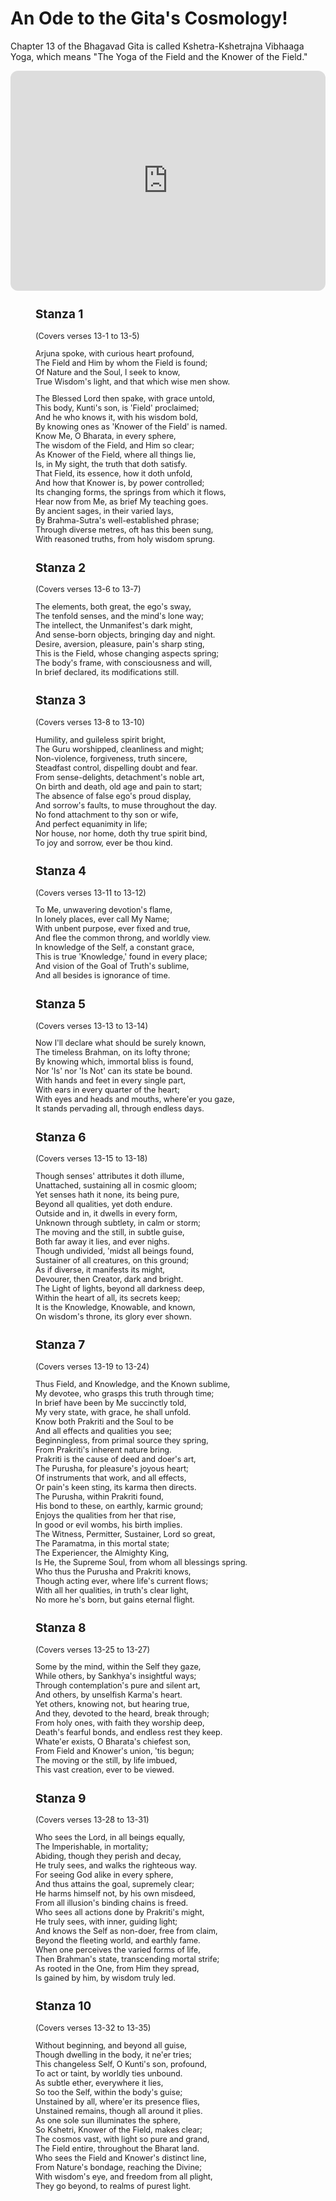 # An Ode to the Gita's Cosmology!

Chapter 13 of the Bhagavad Gita is called Kshetra-Kshetrajna Vibhaaga Yoga, which means "The Yoga of the Field and the Knower of the Field."  

<iframe data-testid="embed-iframe" style="border-radius:12px" src="https://open.spotify.com/embed/episode/5wyqCsdJjOMG4rGLeDU7Gz?utm_source=generator" width="100%" height="352" frameBorder="0" allowfullscreen="" allow="autoplay; clipboard-write; encrypted-media; fullscreen; picture-in-picture" loading="lazy"></iframe>

<div style="padding-left:40px;font-size:0.9em;"> 

## **Stanza 1**
(Covers verses 13-1 to 13-5)

Arjuna spoke, with curious heart profound,  
The Field and Him by whom the Field is found;  
Of Nature and the Soul, I seek to know,  
True Wisdom's light, and that which wise men show.

The Blessed Lord then spake, with grace untold,  
This body, Kunti's son, is 'Field' proclaimed;  
And he who knows it, with his wisdom bold,  
By knowing ones as 'Knower of the Field' is named.  
Know Me, O Bharata, in every sphere,  
The wisdom of the Field, and Him so clear;  
As Knower of the Field, where all things lie,  
Is, in My sight, the truth that doth satisfy.  
That Field, its essence, how it doth unfold,  
And how that Knower is, by power controlled;  
Its changing forms, the springs from which it flows,  
Hear now from Me, as brief My teaching goes.  
By ancient sages, in their varied lays,  
By Brahma-Sutra's well-established phrase;  
Through diverse metres, oft has this been sung,  
With reasoned truths, from holy wisdom sprung.

## **Stanza 2**
(Covers verses 13-6 to 13-7)

The elements, both great, the ego's sway,  
The tenfold senses, and the mind's lone way;  
The intellect, the Unmanifest's dark might,  
And sense-born objects, bringing day and night.  
Desire, aversion, pleasure, pain's sharp sting,  
This is the Field, whose changing aspects spring;  
The body's frame, with consciousness and will,  
In brief declared, its modifications still.

## **Stanza 3**
(Covers verses 13-8 to 13-10)

Humility, and guileless spirit bright,  
The Guru worshipped, cleanliness and might;  
Non-violence, forgiveness, truth sincere,  
Steadfast control, dispelling doubt and fear.  
From sense-delights, detachment's noble art,  
On birth and death, old age and pain to start;  
The absence of false ego's proud display,  
And sorrow's faults, to muse throughout the day.  
No fond attachment to thy son or wife,  
And perfect equanimity in life;  
Nor house, nor home, doth thy true spirit bind,  
To joy and sorrow, ever be thou kind.

## **Stanza 4**
(Covers verses 13-11 to 13-12)

To Me, unwavering devotion's flame,  
In lonely places, ever call My Name;  
With unbent purpose, ever fixed and true,  
And flee the common throng, and worldly view.  
In knowledge of the Self, a constant grace,  
This is true 'Knowledge,' found in every place;  
And vision of the Goal of Truth's sublime,  
And all besides is ignorance of time.

## **Stanza 5**
(Covers verses 13-13 to 13-14)

Now I'll declare what should be surely known,  
The timeless Brahman, on its lofty throne;  
By knowing which, immortal bliss is found,  
Nor 'Is' nor 'Is Not' can its state be bound.  
With hands and feet in every single part,  
With ears in every quarter of the heart;  
With eyes and heads and mouths, where'er you gaze,  
It stands pervading all, through endless days.

## **Stanza 6**
(Covers verses 13-15 to 13-18)

Though senses' attributes it doth illume,  
Unattached, sustaining all in cosmic gloom;  
Yet senses hath it none, its being pure,  
Beyond all qualities, yet doth endure.  
Outside and in, it dwells in every form,  
Unknown through subtlety, in calm or storm;  
The moving and the still, in subtle guise,  
Both far away it lies, and ever nighs.  
Though undivided, 'midst all beings found,  
Sustainer of all creatures, on this ground;  
As if diverse, it manifests its might,  
Devourer, then Creator, dark and bright.  
The Light of lights, beyond all darkness deep,  
Within the heart of all, its secrets keep;  
It is the Knowledge, Knowable, and known,  
On wisdom's throne, its glory ever shown.

## **Stanza 7**
(Covers verses 13-19 to 13-24)

Thus Field, and Knowledge, and the Known sublime,  
My devotee, who grasps this truth through time;  
In brief have been by Me succinctly told,  
My very state, with grace, he shall unfold.  
Know both Prakriti and the Soul to be  
And all effects and qualities you see;  
Beginningless, from primal source they spring,  
From Prakriti's inherent nature bring.  
Prakriti is the cause of deed and doer's art,  
The Purusha, for pleasure's joyous heart;  
Of instruments that work, and all effects,  
Or pain's keen sting, its karma then directs.  
The Purusha, within Prakriti found,  
His bond to these, on earthly, karmic ground;  
Enjoys the qualities from her that rise,  
In good or evil wombs, his birth implies.  
The Witness, Permitter, Sustainer, Lord so great,  
The Paramatma, in this mortal state;  
The Experiencer, the Almighty King,  
Is He, the Supreme Soul, from whom all blessings spring.  
Who thus the Purusha and Prakriti knows,  
Though acting ever, where life's current flows;  
With all her qualities, in truth's clear light,  
No more he's born, but gains eternal flight.

## **Stanza 8**
(Covers verses 13-25 to 13-27)

Some by the mind, within the Self they gaze,  
While others, by Sankhya's insightful ways;  
Through contemplation's pure and silent art,  
And others, by unselfish Karma's heart.  
Yet others, knowing not, but hearing true,  
And they, devoted to the heard, break through;  
From holy ones, with faith they worship deep,  
Death's fearful bonds, and endless rest they keep.  
Whate'er exists, O Bharata's chiefest son,  
From Field and Knower's union, 'tis begun;  
The moving or the still, by life imbued,  
This vast creation, ever to be viewed.

## **Stanza 9**
(Covers verses 13-28 to 13-31)

Who sees the Lord, in all beings equally,  
The Imperishable, in mortality;  
Abiding, though they perish and decay,  
He truly sees, and walks the righteous way.  
For seeing God alike in every sphere,  
And thus attains the goal, supremely clear;  
He harms himself not, by his own misdeed,  
From all illusion's binding chains is freed.  
Who sees all actions done by Prakriti's might,  
He truly sees, with inner, guiding light;  
And knows the Self as non-doer, free from claim,  
Beyond the fleeting world, and earthly fame.  
When one perceives the varied forms of life,  
Then Brahman's state, transcending mortal strife;  
As rooted in the One, from Him they spread,  
Is gained by him, by wisdom truly led.

## **Stanza 10**
(Covers verses 13-32 to 13-35)

Without beginning, and beyond all guise,  
Though dwelling in the body, it ne'er tries;  
This changeless Self, O Kunti's son, profound,  
To act or taint, by worldly ties unbound.  
As subtle ether, everywhere it lies,  
So too the Self, within the body's guise;  
Unstained by all, where'er its presence flies,  
Unstained remains, though all around it plies.  
As one sole sun illuminates the sphere,  
So Kshetri, Knower of the Field, makes clear;  
The cosmos vast, with light so pure and grand,  
The Field entire, throughout the Bharat land.  
Who sees the Field and Knower's distinct line,  
From Nature's bondage, reaching the Divine;  
With wisdom's eye, and freedom from all plight,  
They go beyond, to realms of purest light.


</div>
